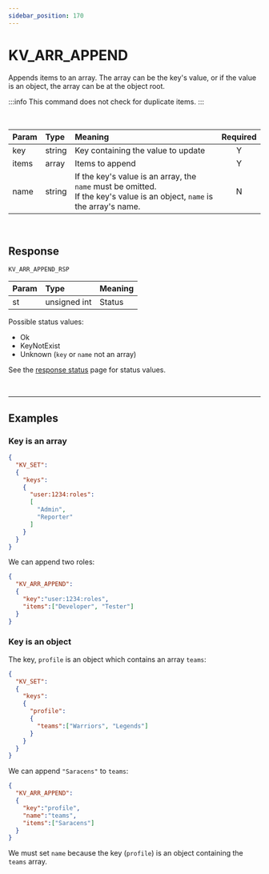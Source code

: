 ```yaml
---
sidebar_position: 170
---
```


# KV_ARR_APPEND
Appends items to an array. The array can be the key's value, or if the value is an object, the array can be at the object root.


:::info
This command does not check for duplicate items.
:::

<br/>


|Param|Type|Meaning|Required|
|:---|:---|:---|:---:|
|key|string|Key containing the value to update|Y|
|items|array|Items to append|Y|
|name|string|If the key's value is an array, the `name` must be omitted.<br/>If the key's value is an object, `name` is the array's name.|N|


<br/>

## Response

`KV_ARR_APPEND_RSP`

|Param|Type|Meaning|
|:---|:---|:---|
|st|unsigned int|Status|

Possible status values:

- Ok
- KeyNotExist
- Unknown (`key` or `name` not an array)

See the [response status](./../Statuses) page for status values.



<br/>
<hr/>


## Examples

### Key is an array

```json
{
  "KV_SET":
  {
    "keys":
    {
      "user:1234:roles":
      [
        "Admin",
        "Reporter"
      ]
    }
  }
}
```

We can append two roles:

```json
{
  "KV_ARR_APPEND":
  {
    "key":"user:1234:roles",    
    "items":["Developer", "Tester"]
  }
}
```

### Key is an object

The key, `profile` is an object which contains an array `teams`:

```json
{
  "KV_SET":
  {
    "keys":
    {
      "profile":
      {
        "teams":["Warriors", "Legends"]        
      }
    }
  }
}
```

We can append `"Saracens"` to `teams`:

```json
{
  "KV_ARR_APPEND":
  {    
    "key":"profile",    
    "name":"teams",
    "items":["Saracens"]
  }
}
```

We must set `name` because the key (`profile`) is an object containing the `teams` array.
